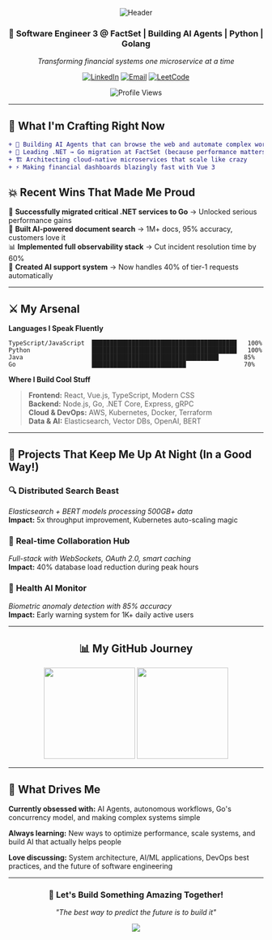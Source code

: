 <div align="center">

![Header](https://capsule-render.vercel.app/api?type=waving&color=gradient&height=200&section=header&text=Sai%20Kiran%20Gonugunta&fontSize=80&fontAlignY=35&animation=twinkling&fontColor=ffffff)

### 🚀 Software Engineer 3 @ FactSet | Building AI Agents | Python | Golang
*Transforming financial systems one microservice at a time*

[![LinkedIn](https://img.shields.io/badge/LinkedIn-%230077B5.svg?logo=linkedin&logoColor=white)](https://linkedin.com/in/saikiran-gonugunta)
[![Email](https://img.shields.io/badge/Gmail-D14836?logo=gmail&logoColor=white)](mailto:skiran252@gmail.com)
[![LeetCode](https://img.shields.io/badge/LeetCode-000000?logo=LeetCode&logoColor=#d16c06)](https://leetcode.com/u/skiran252/)

![Profile Views](https://komarev.com/ghpvc/?username=skiran252&color=brightgreen&style=flat-square)

</div>

---

## 🔮 What I'm Crafting Right Now

```diff
+ 🤖 Building AI Agents that can browse the web and automate complex workflows
+ 🔄 Leading .NET → Go migration at FactSet (because performance matters!)  
+ 🏗️ Architecting cloud-native microservices that scale like crazy
+ ⚡ Making financial dashboards blazingly fast with Vue 3
```

## 💥 Recent Wins That Made Me Proud

🚀 **Successfully migrated critical .NET services to Go** → Unlocked serious performance gains  
🤖 **Built AI-powered document search** → 1M+ docs, 95% accuracy, customers love it  
📊 **Implemented full observability stack** → Cut incident resolution time by 60%  
🎯 **Created AI support system** → Now handles 40% of tier-1 requests automatically  

---

## ⚔️ My Arsenal

**Languages I Speak Fluently**
```
TypeScript/JavaScript  ████████████████████████████████████████   100%
Python                 ████████████████████████████████████████   100%
Java                   ███████████████████████████████████       85%
Go                     ██████████████████████████                70%
```

**Where I Build Cool Stuff**
> **Frontend:** React, Vue.js, TypeScript, Modern CSS  
> **Backend:** Node.js, Go, .NET Core, Express, gRPC  
> **Cloud & DevOps:** AWS, Kubernetes, Docker, Terraform  
> **Data & AI:** Elasticsearch, Vector DBs, OpenAI, BERT  

---

## 🎯 Projects That Keep Me Up At Night (In a Good Way!)

### 🔍 **Distributed Search Beast**
*Elasticsearch + BERT models processing 500GB+ data*  
**Impact:** 5x throughput improvement, Kubernetes auto-scaling magic

### 🤝 **Real-time Collaboration Hub** 
*Full-stack with WebSockets, OAuth 2.0, smart caching*  
**Impact:** 40% database load reduction during peak hours

### 💓 **Health AI Monitor**
*Biometric anomaly detection with 85% accuracy*  
**Impact:** Early warning system for 1K+ daily active users

---

<div align="center">

## 📊 My GitHub Journey

<img height="180em" src="https://github-readme-stats.vercel.app/api?username=skiran252&show_icons=true&theme=tokyonight&include_all_commits=true&count_private=true&hide_border=true"/>
<img height="180em" src="https://github-readme-stats.vercel.app/api/top-langs/?username=skiran252&layout=compact&theme=tokyonight&hide_border=true"/>

</div>

---

## 🌟 What Drives Me

**Currently obsessed with:** AI Agents, autonomous workflows, Go's concurrency model, and making complex systems simple

**Always learning:** New ways to optimize performance, scale systems, and build AI that actually helps people

**Love discussing:** System architecture, AI/ML applications, DevOps best practices, and the future of software engineering

---

<div align="center">

### 💬 Let's Build Something Amazing Together!

*"The best way to predict the future is to build it"*

<img src="https://capsule-render.vercel.app/api?type=waving&color=gradient&height=100&section=footer"/>

</div>
